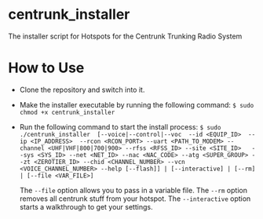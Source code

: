 # centrunk_installer
The installer script for Hotspots for the Centrunk Trunking Radio System

# How to Use
* Clone the repository and switch into it.
* Make the installer executable by running the following command:
`$ sudo chmod +x centrunk_installer`
* Run the following command to start the install process:
`$ sudo ./centrunk_installer 
    [--voice|--control|--voc 
    --id <EQUIP_ID> 
    --ip <IP_ADDRESS> 
    --rcon <RCON_PORT>
    --uart <PATH_TO_MODEM>
    --channel <UHF|VHF|800|700|900>
    --rfss <RFSS_ID>
    --site <SITE_ID>  
    --sys <SYS_ID>
    --net <NET_ID>
    --nac <NAC_CODE>
    --atg <SUPER_GROUP>
    --zt <ZEROTIER_ID>
    --chid <CHANNEL_NUMBER>
    --vcn <VOICE_CHANNEL_NUMBER>
    --help
    [--flash]]
    | [--interactive]
    | [--rm]
    | [--file <VAR_FILE>]
   `
   
   The `--file` option allows you to pass in a variable file.
   The `--rm` option removes all centrunk stuff from your hotspot.
   The `--interactive` option starts a walkthrough to get your settings.
